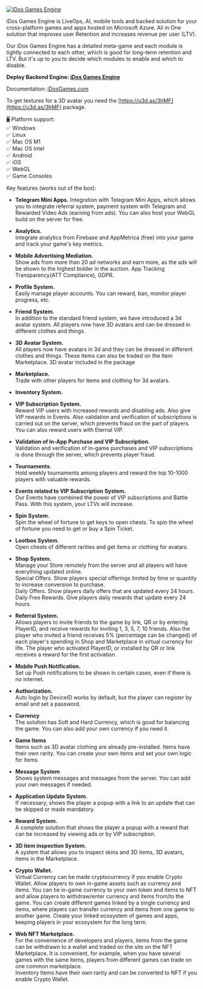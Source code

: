 [![iDos Games Engine](https://idosgames.com/wp-content/uploads/2024/08/1-min.png)](https://azuremarketplace.microsoft.com/en-us/marketplace/apps/idosgames.sdk)

iDos Games Engine is LiveOps, AI, mobile tools and backed solution for your cross-platform games and apps hosted on Microsoft Azure. All in One solution that improves user Retention and increases revenue per user (LTV).

Our iDos Games Engine has a detailed meta-game and each module is tightly connected to each other, which is good for long-term retention and LTV. But it's up to you to decide which modules to enable and which to disable.

**Deploy Backend Engine: [iDos Games Engine](https://azuremarketplace.microsoft.com/en-us/marketplace/apps/idosgames.sdk)**

Documentation: [iDosGames.com](https://idosgames.com/docs/developers/quick-start/ige-unity-sdk/)

To get textures for a 3D avatar you need the [https://u3d.as/3hMF](https://u3d.as/3hMF) package.

🖥️ Platform support:  
✅ Windows  
✅ Linux  
✅ Mac OS M1  
✅ Mac OS Intel  
✅ Android  
✅ iOS  
✅ WebGL  
✅ Game Consoles  

Key features (works out of the box):

- **Telegram Mini Apps.**
Integration with Telegram Mini Apps, which allows you to integrate referral system, payment system with Telegram and Rewarded Video Ads (earning from ads). You can also host your WebGL build on the server for free.

- **Analytics.**  
Integrate analytics from Firebase and AppMetrica (free) into your game and track your game's key metrics.

- **Mobile Advertising Mediation.**  
Show ads from more than 20 ad networks and earn more, as the ads will be shown to the highest bidder in the auction. App Tracking Transparency(ATT Compliance), GDPR.

- **Profile System.**  
Easily manage player accounts. You can reward, ban, monitor player progress, etc.

- **Friend System.**  
In addition to the standard friend system, we have introduced a 3d avatar system. All players now have 3D avatars and can be dressed in different clothes and things.

- **3D Avatar System.**  
All players now have avatars in 3d and they can be dressed in different clothes and things. These items can also be traded on the Item Marketplace. 3D avatar included in the package

- **Marketplace.**  
Trade with other players for items and clothing for 3d avatars.

- **Inventory System.**  

- **VIP Subscription System.**  
Reward VIP users with increased rewards and disabling ads. Also give VIP rewards in Events. Also validation and verification of subscriptions is carried out on the server, which prevents fraud on the part of players. You can also reward users with Eternal VIP.

- **Validation of In-App Purchase and VIP Subscription.**  
Validation and verification of in-game purchases and VIP subscriptions is done through the server, which prevents player fraud.

- **Tournaments.**  
Hold weekly tournaments among players and reward the top 10-1000 players with valuable rewards.

- **Events related to VIP Subscription System.**  
Our Events have combined the power of VIP subscriptions and Battle Pass. With this system, your LTVs will increase.

- **Spin System.**  
Spin the wheel of fortune to get keys to open chests. To spin the wheel of fortune you need to get or buy a Spin Ticket.

- **Lootbox System.**  
Open chests of different rarities and get items or clothing for avatars.

- **Shop System.**  
Manage your Store remotely from the server and all players will have everything updated online.  
Special Offers. Show players special offerings limited by time or quantity to increase conversion to purchase.  
Daily Offers. Show players daily offers that are updated every 24 hours.  
Daily Free Rewards. Give players daily rewards that update every 24 hours.  

- **Referral System.**  
Allows players to invite friends to the game by link, QR or by entering PlayerID, and receive rewards for inviting 1, 3, 5, 7, 10 friends. Also the player who invited a friend receives 5% (percentage can be changed) of each player's spending in Shop and Marketplace in virtual currency for life. The player who activated PlayerID, or installed by QR or link receives a reward for the first activation.

- **Mobile Push Notification.**  
Set up Push notifications to be shown in certain cases, even if there is no internet.

- **Authorization.**  
Auto login by DeviceID works by default, but the player can register by email and set a password.

- **Currency**  
The solution has Soft and Hard Currency, which is good for balancing the game.
You can also add your own currency if you need it.

- **Game Items**  
Items such as 3D avatar clothing are already pre-installed. Items have their own rarity. You can create your own items and set your own logic for items.

- **Message System**  
Shows system messages and messages from the server. You can add your own messages if needed.

- **Application Update System.**  
If necessary, shows the player a popup with a link to an update that can be skipped or made mandatory.

- **Reward System.**  
A complete solution that shows the player a popup with a reward that can be increased by viewing ads or by VIP subscription.

- **3D item inspection System.**  
A system that allows you to inspect skins and 3D items, 3D avatars, items in the Marketplace.

- **Crypto Wallet.**  
Virtual Currency can be made cryptocurrency if you enable Crypto Wallet.
Allow players to own in-game assets such as currency and items. You can tie in-game currency to your own token and items to NFT and allow players to withdraw/enter currency and items from/to the game. You can create different games linked by a single currency and items, where players can transfer currency and items from one game to another game. Create your linked ecosystem of games and apps, keeping players in your ecosystem for the long term.

- **Web NFT Marketplace.**  
For the convenience of developers and players, items from the game can be withdrawn to a wallet and traded on the site on the NFT Marketplace. It is convenient, for example, when you have several games with the same items, players from different games can trade on one common marketplace.  
Inventory Items have their own rarity and can be converted to NFT if you enable Crypto Wallet.
